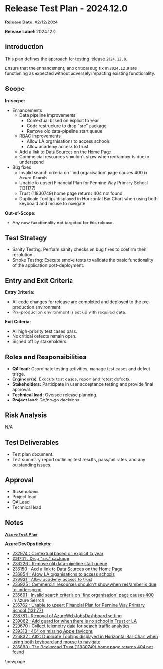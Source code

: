 # Release Test Plan - 2024.12.0

**Release Date:** 02/12/2024

**Release Label:** 2024.12.0

## Introduction

This plan defines the approach for testing release `2024.12.0`.

Ensure that the enhancement, and critical bug fix in `2024.12.0` are functioning as expected without adversely impacting existing
functionality.

## Scope

**In-scope:**

- Enhancements
  - Data pipeline improvements
    - Contextual based on explicit to year
    - Code restructure to drop "src" package
    - Remove old data-pipeline start queue
  - RBAC improvements
    - Allow LA organisations to access schools
    - Allow academy access to trust
  - Add a link to Data Sources on the Home Page
  - Commercial resources shouldn't show when red/amber is due to underspend
- Bug fixes
  - Invalid search criteria on 'find organisation' page causes 400 in Azure Search
  - Unable to upsert Financial Plan for Pennine Way Primary School (131177)
  - Trust (11830749) home page returns 404 not found
  - Duplicate Tooltips displayed in Horizontal Bar Chart when using both keyboard and mouse to navigate

**Out-of-Scope:**

- Any new functionality not targeted for this release.

## Test Strategy

- Sanity Testing: Perform sanity checks on bug fixes to confirm their resolution.
- Smoke Testing: Execute smoke tests to validate the basic functionality of the application post-deployment.

## Entry and Exit Criteria

**Entry Criteria:**

- All code changes for release are completed and deployed to the pre-production environment.
- Pre-production environment is set up with required data.

**Exit Criteria:**

- All high-priority test cases pass.
- No critical defects remain open.
- Signed off by stakeholders.

## Roles and Responsibilities

- **QA lead:** Coordinate testing activities, manage test cases and defect triage.
- **Engineer(s):** Execute test cases, report and retest defects.
- **Stakeholders:** Participate in user acceptance testing and provide final approval.
- **Technical lead:** Oversee release planning.
- **Project lead:** Go/no-go decisions.

## Risk Analysis

N/A

## Test Deliverables

- Test plan document.
- Test summary report outlining test results, pass/fail rates, and any outstanding issues.

## Approval

- Stakeholders
- Project lead
- QA Lead
- Technical lead

## Notes

**[Azure Test Plan](https://dfe-ssp.visualstudio.com/s198-DfE-Benchmarking-service/_testPlans/define?planId=240599&suiteId=240600)**

**Azure DevOps tickets:**

- [232974 : Contextual based on explicit to year](https://dfe-ssp.visualstudio.com/s198-DfE-Benchmarking-service/_workitems/edit/232974)
- [231741 : Drop "src" package](https://dfe-ssp.visualstudio.com/s198-DfE-Benchmarking-service/_workitems/edit/231741)
- [236226 : Remove old data-pipeline start queue](https://dfe-ssp.visualstudio.com/s198-DfE-Benchmarking-service/_workitems/edit/236226)
- [236150 : Add a link to Data Sources on the Home Page](https://dfe-ssp.visualstudio.com/s198-DfE-Benchmarking-service/_workitems/edit/236150)
- [236854 : Allow LA organisations to access schools](https://dfe-ssp.visualstudio.com/s198-DfE-Benchmarking-service/_workitems/edit/236854)
- [236921 : Allow academy access to trust](https://dfe-ssp.visualstudio.com/s198-DfE-Benchmarking-service/_workitems/edit/236921)
- [236925 : Commercial resources shouldn't show when red/amber is due to underspend](https://dfe-ssp.visualstudio.com/s198-DfE-Benchmarking-service/_workitems/edit/236925)
- [235691 : Invalid search criteria on 'find organisation' page causes 400 in Azure Search](https://dfe-ssp.visualstudio.com/s198-DfE-Benchmarking-service/_workitems/edit/235691)
- [235762 : Unable to upsert Financial Plan for Pennine Way Primary School (131177)](https://dfe-ssp.visualstudio.com/s198-DfE-Benchmarking-service/_workitems/edit/235762)
- [238781 : Removal of AzureWebJobsDashboard setting](https://dfe-ssp.visualstudio.com/s198-DfE-Benchmarking-service/_workitems/edit/238781)
- [239062 : Add guard for when there is no school in Trust or LA](https://dfe-ssp.visualstudio.com/s198-DfE-Benchmarking-service/_workitems/edit/239062)
- [229670 : Collect telemetry data for search traffic analytics](https://dfe-ssp.visualstudio.com/s198-DfE-Benchmarking-service/_workitems/edit/229670)
- [239313 : 404 on missing Apple favicons](https://dfe-ssp.visualstudio.com/s198-DfE-Benchmarking-service/_workitems/edit/239313)
- [226832 : A02: Duplicate Tooltips displayed in Horizontal Bar Chart when using both keyboard and mouse to navigate](https://dfe-ssp.visualstudio.com/s198-DfE-Benchmarking-service/_workitems/edit/226832)
- [235688 : The Beckmead Trust (11830749) home page returns 404 not found](https://dfe-ssp.visualstudio.com/s198-DfE-Benchmarking-service/_workitems/edit/235688)


<!-- Leave the rest of this page blank -->
\newpage

